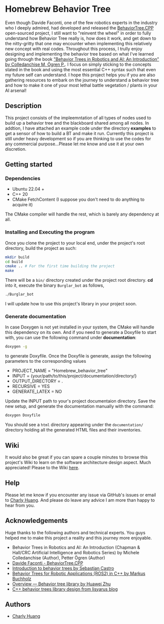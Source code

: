 # Homebrew Behavior Tree

Even though Davide Faconti, one of the few robotics experts in the industry who I deeply admired, had developed and released the [BehaviorTree.CPP](https://www.behaviortree.dev/) open-sourced project, I still want to "reinvent the wheel" in order to fully understand how Behavior Tree really is, how does it work, and get down to the nitty-gritty that one may encounter when implementing this relatively new concept with real codes. Throughout this process, I trully enjoy designing and implementing the behavior tree based on what I've learned going through the book ["Behavior Trees in Robotics and AI: An Introduction" by Colledanchise M, Ögren P.](https://www.amazon.com/Behavior-Trees-Robotics-Introduction-Intelligence/dp/1138593737). I focus on simply sticking to the concepts stated in the book and using the most essential C++ syntax such that even my future self can understand. I hope this project helps you if you are also gathering resources to embark on the journey to understand a behavior tree and how to make it one of your most lethal battle vegetation / plants in your AI arsenal!

## Description

This project consists of the impleemntation of all types of nodes used to build up a behavior tree and the blackboard shared among all nodes. In addtion, I have attached an example code under the directory __examples__ to get a sensor of how to build a BT and make it run.
Currently this project is still under heavy development so if you are thinking to use the codes for any commercial purpose...Please let me know and use it at your own discretion.

## Getting started

### Dependencies

- Ubuntu 22.04 +
- C++ 20
- CMake FetchContent (I suppose you don't need to do anything to acquire it)

The CMake compiler will handle the rest, which is barely any dependency at all.

### Installing and Executing the program

Once you clone the project to your local end, under the project's root directory, build the project as such:

```bash
mkdir build
cd build
cmake .. # For the first time building the project
make
```
There will be a `bin/` directory created under the project root directory. **cd** into it, execute the binary `Burglar_bot` as follows,

```bash
./Burglar_bot
```

I will update how to use this project's library in your project soon.

### Generate documentation

In case Doxygen is not yet installed in your system, the CMake will handle this dependency on its own. And if you need to generate a Doxyfile to start with, you can use the following command under __documentation__:

```bash
doxygen -g
```
to generate Doxyfile. Once the Doxyfile is generate, assign the following parameters to the corresponding values

- PROJECT_NAME           = "Homebrew_behavior_tree"
- INPUT                  = {your/path/to/this/project/documentation/directory/}
- OUTPUT_DIRECTORY       = .
- RECURSIVE              = YES
- GENERATE_LATEX         = NO

Update the INPUT path to your's project documentaion directory. Save the new setup, and generate the documentation manually with the command:

```bash
doxygen Doxyfile
```

You should see a `html` directory appearing under the `documentation/` directory holding all the generated HTML files and their inventories.

## Wiki

It would also be great if you can spare a couple minutes to browse this project's Wiki to learn on the software architecture design aspect. Much appreciated! Please to the Wiki [here](https://github.com/Megacephalo/homebrew_behavior_tree/wiki).

## Help

Please let me know if you encounter any issue via GitHub's issues or email to [Charly Huang](mailto:charly.charlongo@gmail.com). And please do leave any advice I am more than happy to hear from you.

## Acknowledgements

Huge thanks to the following authors and technical experts. You guys helped me to make this project a reality and this journey more enjoyable.

- Behavior Trees in Robotics and AI: An Introduction (Chapman & Hall/CRC Artificial Intelligence and Robotics Series) by Michele Colledanchise (Author), Petter Ögren (Author)
- [Davide Faconti - BehaviorTree.CPP](https://www.behaviortree.dev/)
- [Introduction to behavior trees  by Sebastian Castro](https://robohub.org/introduction-to-behavior-trees/)
- [Behavior Trees for Robotic Applications (ROS2) in C++ by Markus Buchholz](https://markus-x-buchholz.medium.com/behavior-trees-in-c-for-robotic-applications-ros2-775ec0e97856)
- [Overview — Behavior tree library by Huawei Zhu  ](https://medium.com/@hihuaweizhu/behavior-tree-library-8cf31acb3772)
- [C++ behavior trees library design from lisyarus blog](https://lisyarus.github.io/blog/programming/2022/08/22/behavior-trees.html)

## Authors

- [Charly Huang](mailto:charly.charlongo@gmail.com)

